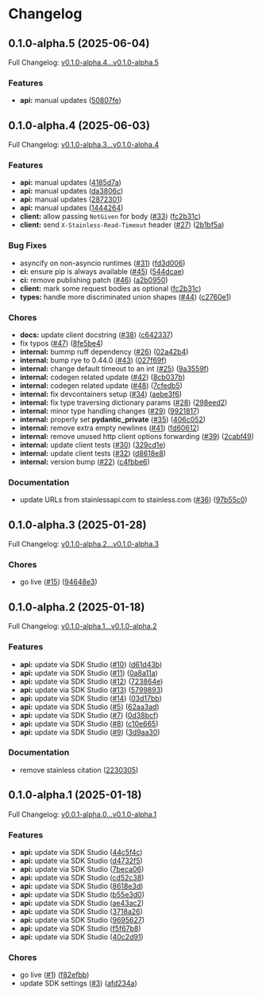 # Changelog

## 0.1.0-alpha.5 (2025-06-04)

Full Changelog: [v0.1.0-alpha.4...v0.1.0-alpha.5](https://github.com/zeroentropy-ai/zeroentropy-python/compare/v0.1.0-alpha.4...v0.1.0-alpha.5)

### Features

* **api:** manual updates ([50807fe](https://github.com/zeroentropy-ai/zeroentropy-python/commit/50807fe3454c36376e479e0533fba94bbc47aa8a))

## 0.1.0-alpha.4 (2025-06-03)

Full Changelog: [v0.1.0-alpha.3...v0.1.0-alpha.4](https://github.com/zeroentropy-ai/zeroentropy-python/compare/v0.1.0-alpha.3...v0.1.0-alpha.4)

### Features

* **api:** manual updates ([4185d7a](https://github.com/zeroentropy-ai/zeroentropy-python/commit/4185d7aecfe3cca9e31679b2c6ef37776b98b91f))
* **api:** manual updates ([da3806c](https://github.com/zeroentropy-ai/zeroentropy-python/commit/da3806c9866a91252236ff7ff10b5a2eaf9d336a))
* **api:** manual updates ([2872301](https://github.com/zeroentropy-ai/zeroentropy-python/commit/28723016250ec0bba2196d157efd920b79a524b5))
* **api:** manual updates ([1444264](https://github.com/zeroentropy-ai/zeroentropy-python/commit/1444264df4b3d12c6df32621622e9b4ae2d35645))
* **client:** allow passing `NotGiven` for body ([#33](https://github.com/zeroentropy-ai/zeroentropy-python/issues/33)) ([fc2b31c](https://github.com/zeroentropy-ai/zeroentropy-python/commit/fc2b31c7c6f11f046ae4aa7415fb9d58b450a0b5))
* **client:** send `X-Stainless-Read-Timeout` header ([#27](https://github.com/zeroentropy-ai/zeroentropy-python/issues/27)) ([2b1bf5a](https://github.com/zeroentropy-ai/zeroentropy-python/commit/2b1bf5a3ede3b9184f95924a33152a12f7237fb0))


### Bug Fixes

* asyncify on non-asyncio runtimes ([#31](https://github.com/zeroentropy-ai/zeroentropy-python/issues/31)) ([fd3d006](https://github.com/zeroentropy-ai/zeroentropy-python/commit/fd3d006d7d08b6904fb9b56a9c1bd9b2b5c408f4))
* **ci:** ensure pip is always available ([#45](https://github.com/zeroentropy-ai/zeroentropy-python/issues/45)) ([544dcae](https://github.com/zeroentropy-ai/zeroentropy-python/commit/544dcaee18e2bfa523642f59e9e1175488b6fde8))
* **ci:** remove publishing patch ([#46](https://github.com/zeroentropy-ai/zeroentropy-python/issues/46)) ([a2b0950](https://github.com/zeroentropy-ai/zeroentropy-python/commit/a2b09502670c7142eb0ad2947f1b8d610632a532))
* **client:** mark some request bodies as optional ([fc2b31c](https://github.com/zeroentropy-ai/zeroentropy-python/commit/fc2b31c7c6f11f046ae4aa7415fb9d58b450a0b5))
* **types:** handle more discriminated union shapes ([#44](https://github.com/zeroentropy-ai/zeroentropy-python/issues/44)) ([c2760e1](https://github.com/zeroentropy-ai/zeroentropy-python/commit/c2760e1fc8ec87deda30efd5f35cb812d9c27623))


### Chores

* **docs:** update client docstring ([#38](https://github.com/zeroentropy-ai/zeroentropy-python/issues/38)) ([c642337](https://github.com/zeroentropy-ai/zeroentropy-python/commit/c64233754816e51e25fbd988110d6d677bae971f))
* fix typos ([#47](https://github.com/zeroentropy-ai/zeroentropy-python/issues/47)) ([8fe5be4](https://github.com/zeroentropy-ai/zeroentropy-python/commit/8fe5be4670c414102d31ca5501bcec49c3142dba))
* **internal:** bummp ruff dependency ([#26](https://github.com/zeroentropy-ai/zeroentropy-python/issues/26)) ([02a42b4](https://github.com/zeroentropy-ai/zeroentropy-python/commit/02a42b40a585d70fbaec2a28e3534ffa0f86968b))
* **internal:** bump rye to 0.44.0 ([#43](https://github.com/zeroentropy-ai/zeroentropy-python/issues/43)) ([027f69f](https://github.com/zeroentropy-ai/zeroentropy-python/commit/027f69f2275239cfcbaa8658df2f1d5d5d9e6595))
* **internal:** change default timeout to an int ([#25](https://github.com/zeroentropy-ai/zeroentropy-python/issues/25)) ([9a3559f](https://github.com/zeroentropy-ai/zeroentropy-python/commit/9a3559f3f98f1699fe89a03239a9426860c097ef))
* **internal:** codegen related update ([#42](https://github.com/zeroentropy-ai/zeroentropy-python/issues/42)) ([8cb037b](https://github.com/zeroentropy-ai/zeroentropy-python/commit/8cb037b4bf93d1ae9879ab7b456b563b0da38e4d))
* **internal:** codegen related update ([#48](https://github.com/zeroentropy-ai/zeroentropy-python/issues/48)) ([7cfedb5](https://github.com/zeroentropy-ai/zeroentropy-python/commit/7cfedb53ac5ed2c2e7b57ec3fa94c10cdfa5d770))
* **internal:** fix devcontainers setup ([#34](https://github.com/zeroentropy-ai/zeroentropy-python/issues/34)) ([aebe3f6](https://github.com/zeroentropy-ai/zeroentropy-python/commit/aebe3f69ddf00105381945d6c02858bcb3a42837))
* **internal:** fix type traversing dictionary params ([#28](https://github.com/zeroentropy-ai/zeroentropy-python/issues/28)) ([298eed2](https://github.com/zeroentropy-ai/zeroentropy-python/commit/298eed24ae48668d7eea7d35a97917e8920656b9))
* **internal:** minor type handling changes ([#29](https://github.com/zeroentropy-ai/zeroentropy-python/issues/29)) ([9921817](https://github.com/zeroentropy-ai/zeroentropy-python/commit/9921817d4c6c9cdb5487499cedff14a23542440c))
* **internal:** properly set __pydantic_private__ ([#35](https://github.com/zeroentropy-ai/zeroentropy-python/issues/35)) ([406c052](https://github.com/zeroentropy-ai/zeroentropy-python/commit/406c052ee2860e8af31e6c5d656bedfbde2f79a5))
* **internal:** remove extra empty newlines ([#41](https://github.com/zeroentropy-ai/zeroentropy-python/issues/41)) ([fd60612](https://github.com/zeroentropy-ai/zeroentropy-python/commit/fd60612d55b1423e96f5aca7e3297bc732c94005))
* **internal:** remove unused http client options forwarding ([#39](https://github.com/zeroentropy-ai/zeroentropy-python/issues/39)) ([2cabf49](https://github.com/zeroentropy-ai/zeroentropy-python/commit/2cabf492018133ba9870fcc568366e822d3df628))
* **internal:** update client tests ([#30](https://github.com/zeroentropy-ai/zeroentropy-python/issues/30)) ([329cd1e](https://github.com/zeroentropy-ai/zeroentropy-python/commit/329cd1ee7b7fbd41f4563b829e5c276f42aa8e34))
* **internal:** update client tests ([#32](https://github.com/zeroentropy-ai/zeroentropy-python/issues/32)) ([d8618e8](https://github.com/zeroentropy-ai/zeroentropy-python/commit/d8618e8fed41ffb439ccce21ef0cb7e0ee3ee6db))
* **internal:** version bump ([#22](https://github.com/zeroentropy-ai/zeroentropy-python/issues/22)) ([c4fbbe6](https://github.com/zeroentropy-ai/zeroentropy-python/commit/c4fbbe6af970317989f0f6d3d2d40a96f04976e4))


### Documentation

* update URLs from stainlessapi.com to stainless.com ([#36](https://github.com/zeroentropy-ai/zeroentropy-python/issues/36)) ([97b55c0](https://github.com/zeroentropy-ai/zeroentropy-python/commit/97b55c0c6482507e6d34f64d418d7a6bf3b68931))

## 0.1.0-alpha.3 (2025-01-28)

Full Changelog: [v0.1.0-alpha.2...v0.1.0-alpha.3](https://github.com/zeroentropy-ai/zeroentropy-python/compare/v0.1.0-alpha.2...v0.1.0-alpha.3)

### Chores

* go live ([#15](https://github.com/zeroentropy-ai/zeroentropy-python/issues/15)) ([94648e3](https://github.com/zeroentropy-ai/zeroentropy-python/commit/94648e31f00197387695a5b5d0f832f179f6bd99))

## 0.1.0-alpha.2 (2025-01-18)

Full Changelog: [v0.1.0-alpha.1...v0.1.0-alpha.2](https://github.com/zeroentropy-ai/zeroentropy-python/compare/v0.1.0-alpha.1...v0.1.0-alpha.2)

### Features

* **api:** update via SDK Studio ([#10](https://github.com/zeroentropy-ai/zeroentropy-python/issues/10)) ([d61d43b](https://github.com/zeroentropy-ai/zeroentropy-python/commit/d61d43bc52d19325ef066fef6ceb461a253f4139))
* **api:** update via SDK Studio ([#11](https://github.com/zeroentropy-ai/zeroentropy-python/issues/11)) ([0a8a11a](https://github.com/zeroentropy-ai/zeroentropy-python/commit/0a8a11a7e24b8dfbd64fdde2cb5a11edc0ce9791))
* **api:** update via SDK Studio ([#12](https://github.com/zeroentropy-ai/zeroentropy-python/issues/12)) ([723864e](https://github.com/zeroentropy-ai/zeroentropy-python/commit/723864e726f857267c0c44705485ba9b7d165731))
* **api:** update via SDK Studio ([#13](https://github.com/zeroentropy-ai/zeroentropy-python/issues/13)) ([5799893](https://github.com/zeroentropy-ai/zeroentropy-python/commit/57998931b1c6a68648a5bd124bd0649219237e8d))
* **api:** update via SDK Studio ([#14](https://github.com/zeroentropy-ai/zeroentropy-python/issues/14)) ([03d17bb](https://github.com/zeroentropy-ai/zeroentropy-python/commit/03d17bb0694165401e27f1e7e7d4cd85155b25f2))
* **api:** update via SDK Studio ([#5](https://github.com/zeroentropy-ai/zeroentropy-python/issues/5)) ([62aa3ad](https://github.com/zeroentropy-ai/zeroentropy-python/commit/62aa3ad1383b814d855947effdede5c6d1c90fd6))
* **api:** update via SDK Studio ([#7](https://github.com/zeroentropy-ai/zeroentropy-python/issues/7)) ([0d38bcf](https://github.com/zeroentropy-ai/zeroentropy-python/commit/0d38bcf30e218fd7b4b6043a82b54a9aabff0f3e))
* **api:** update via SDK Studio ([#8](https://github.com/zeroentropy-ai/zeroentropy-python/issues/8)) ([c10e665](https://github.com/zeroentropy-ai/zeroentropy-python/commit/c10e665d5c73669ddbf6a40fd76da2f91bb8c699))
* **api:** update via SDK Studio ([#9](https://github.com/zeroentropy-ai/zeroentropy-python/issues/9)) ([3d9aa30](https://github.com/zeroentropy-ai/zeroentropy-python/commit/3d9aa30f732fbdda5f30c32f2f9c95163a556120))


### Documentation

* remove stainless citation ([2230305](https://github.com/zeroentropy-ai/zeroentropy-python/commit/22303055e83e1ee4cbaf9c148c627aaf198e38b8))

## 0.1.0-alpha.1 (2025-01-18)

Full Changelog: [v0.0.1-alpha.0...v0.1.0-alpha.1](https://github.com/ZeroEntropy-AI/zeroentropy-python/compare/v0.0.1-alpha.0...v0.1.0-alpha.1)

### Features

* **api:** update via SDK Studio ([44c5f4c](https://github.com/ZeroEntropy-AI/zeroentropy-python/commit/44c5f4c293198fb1712f08931b2012853d217339))
* **api:** update via SDK Studio ([d4732f5](https://github.com/ZeroEntropy-AI/zeroentropy-python/commit/d4732f5969ee6bb7f46b9538764935990e93a9b2))
* **api:** update via SDK Studio ([7beca06](https://github.com/ZeroEntropy-AI/zeroentropy-python/commit/7beca06664b3e777443ea2cfb4e64edfc14a2039))
* **api:** update via SDK Studio ([cd52c38](https://github.com/ZeroEntropy-AI/zeroentropy-python/commit/cd52c38c5f88113a49e17480403903e946b2afbd))
* **api:** update via SDK Studio ([8618e3d](https://github.com/ZeroEntropy-AI/zeroentropy-python/commit/8618e3d44a19cae736e3644d2ebba44e0bc7b296))
* **api:** update via SDK Studio ([b55e3d0](https://github.com/ZeroEntropy-AI/zeroentropy-python/commit/b55e3d0766ba025c45d59bb81b0122096075a4ce))
* **api:** update via SDK Studio ([ae43ac2](https://github.com/ZeroEntropy-AI/zeroentropy-python/commit/ae43ac219efea486ec9fa0bd31dbb97e6b72252d))
* **api:** update via SDK Studio ([3718a26](https://github.com/ZeroEntropy-AI/zeroentropy-python/commit/3718a265afa4f8229c9f12745ba908e257f6f24d))
* **api:** update via SDK Studio ([9695627](https://github.com/ZeroEntropy-AI/zeroentropy-python/commit/9695627c43c6db83d3b16139a7d02514f55a4d00))
* **api:** update via SDK Studio ([f5f67b8](https://github.com/ZeroEntropy-AI/zeroentropy-python/commit/f5f67b8a4dc4a7fc7f3c8ee2f89c7ad836f6ca15))
* **api:** update via SDK Studio ([40c2d91](https://github.com/ZeroEntropy-AI/zeroentropy-python/commit/40c2d9132ee91f88357d24eb600507837faa30c6))


### Chores

* go live ([#1](https://github.com/ZeroEntropy-AI/zeroentropy-python/issues/1)) ([f82efbb](https://github.com/ZeroEntropy-AI/zeroentropy-python/commit/f82efbbb2f5b25fe7a95074135abccb1e6347edf))
* update SDK settings ([#3](https://github.com/ZeroEntropy-AI/zeroentropy-python/issues/3)) ([afd234a](https://github.com/ZeroEntropy-AI/zeroentropy-python/commit/afd234a9afcd12e98b70551263bd51f55b0bf588))
